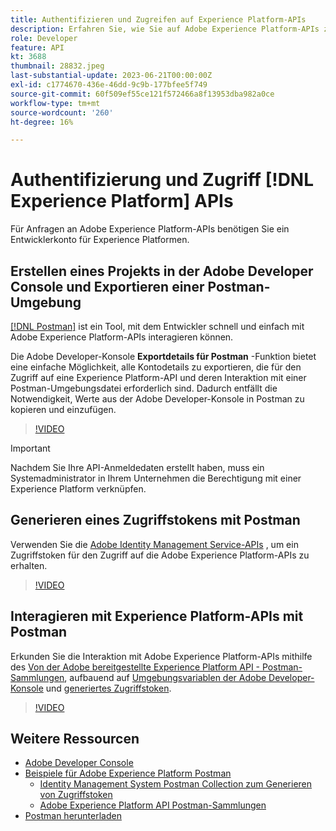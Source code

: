 ```yaml
---
title: Authentifizieren und Zugreifen auf Experience Platform-APIs
description: Erfahren Sie, wie Sie auf Adobe Experience Platform-APIs zugreifen können.
role: Developer
feature: API
kt: 3688
thumbnail: 28832.jpeg
last-substantial-update: 2023-06-21T00:00:00Z
exl-id: c1774670-436e-46dd-9c9b-177bfee5f749
source-git-commit: 60f509ef55ce121f572466a8f13953dba982a0ce
workflow-type: tm+mt
source-wordcount: '260'
ht-degree: 16%

---
```


# Authentifizierung und Zugriff [!DNL Experience Platform] APIs

Für Anfragen an Adobe Experience Platform-APIs benötigen Sie ein Entwicklerkonto für Experience Platformen.

## Erstellen eines Projekts in der Adobe Developer Console und Exportieren einer Postman-Umgebung

[[!DNL Postman]](https://www.postman.com/) ist ein Tool, mit dem Entwickler schnell und einfach mit Adobe Experience Platform-APIs interagieren können.

Die Adobe Developer-Konsole **Exportdetails für Postman** -Funktion bietet eine einfache Möglichkeit, alle Kontodetails zu exportieren, die für den Zugriff auf eine Experience Platform-API und deren Interaktion mit einer Postman-Umgebungsdatei erforderlich sind. Dadurch entfällt die Notwendigkeit, Werte aus der Adobe Developer-Konsole in Postman zu kopieren und einzufügen.

>[!VIDEO](https://video.tv.adobe.com/v/28832/?quality=12&learn=on)

>[!IMPORTANT]
>
>Nachdem Sie Ihre API-Anmeldedaten erstellt haben, muss ein Systemadministrator in Ihrem Unternehmen die Berechtigung mit einer Experience Platform verknüpfen.


## Generieren eines Zugriffstokens mit Postman

Verwenden Sie die [Adobe Identity Management Service-APIs](https://github.com/adobe/experience-platform-postman-samples/tree/master/apis/ims) , um ein Zugriffstoken für den Zugriff auf die Adobe Experience Platform-APIs zu erhalten.

>[!VIDEO](https://video.tv.adobe.com/v/29698/?quality=12&learn=on)


## Interagieren mit Experience Platform-APIs mit Postman

Erkunden Sie die Interaktion mit Adobe Experience Platform-APIs mithilfe des [Von der Adobe bereitgestellte Experience Platform API - Postman-Sammlungen](https://github.com/adobe/experience-platform-postman-samples/tree/master/apis/experience-platform), aufbauend auf [Umgebungsvariablen der Adobe Developer-Konsole](#export-adobe-io-integration-details-to-postman) und [generiertes Zugriffstoken](#generate-an-access-token-with-postman).

>[!VIDEO](https://video.tv.adobe.com/v/29704/?quality=12&learn=on)


## Weitere Ressourcen

* [Adobe Developer Console](https://developer.adobe.com/console/home)
* [Beispiele für Adobe Experience Platform Postman](https://github.com/adobe/experience-platform-postman-samples)
   * [Identity Management System Postman Collection zum Generieren von Zugriffstoken](https://github.com/adobe/experience-platform-postman-samples/tree/master/apis/ims)
   * [Adobe Experience Platform API Postman-Sammlungen](https://github.com/adobe/experience-platform-postman-samples/tree/master/apis/experience-platform)
* [Postman herunterladen](https://www.postman.com/)
